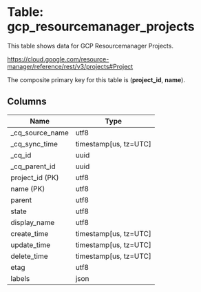 # Table: gcp_resourcemanager_projects

This table shows data for GCP Resourcemanager Projects.

https://cloud.google.com/resource-manager/reference/rest/v3/projects#Project

The composite primary key for this table is (**project_id**, **name**).

## Columns

| Name          | Type          |
| ------------- | ------------- |
|_cq_source_name|utf8|
|_cq_sync_time|timestamp[us, tz=UTC]|
|_cq_id|uuid|
|_cq_parent_id|uuid|
|project_id (PK)|utf8|
|name (PK)|utf8|
|parent|utf8|
|state|utf8|
|display_name|utf8|
|create_time|timestamp[us, tz=UTC]|
|update_time|timestamp[us, tz=UTC]|
|delete_time|timestamp[us, tz=UTC]|
|etag|utf8|
|labels|json|